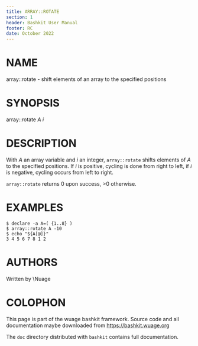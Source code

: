 ```yaml
---
title: ARRAY::ROTATE
section: 1
header: Bashkit User Manual
footer: RC
date: October 2022
---
```


# NAME

array::rotate - shift elements of an array to the specified positions

# SYNOPSIS

array::rotate *A* *i*

# DESCRIPTION

With *A* an array variable and *i* an integer, `array::rotate` shifts
elements of *A* to the specified positions. If *i* is positive, cycling
is done from right to left, if *i* is negative, cycling occurs from
left to right.

`array::rotate` returns 0 upon success, >0 otherwise.

# EXAMPLES

    $ declare -a A=( {1..8} )
    $ array::rotate A -10
    $ echo "${A[@]}"
    3 4 5 6 7 8 1 2

# AUTHORS
Written by \\Nuage

# COLOPHON
This page is part of the wuage bashkit framework. Source code and all
documentation maybe downloaded from <https://bashkit.wuage.org>

The `doc` directory distributed with `bashkit` contains full documentation.
